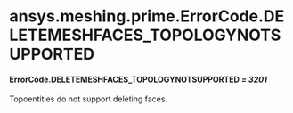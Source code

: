 # ansys.meshing.prime.ErrorCode.DELETEMESHFACES_TOPOLOGYNOTSUPPORTED

#### ErrorCode.DELETEMESHFACES_TOPOLOGYNOTSUPPORTED *= 3201*

Topoentities do not support deleting faces.

<!-- !! processed by numpydoc !! -->
